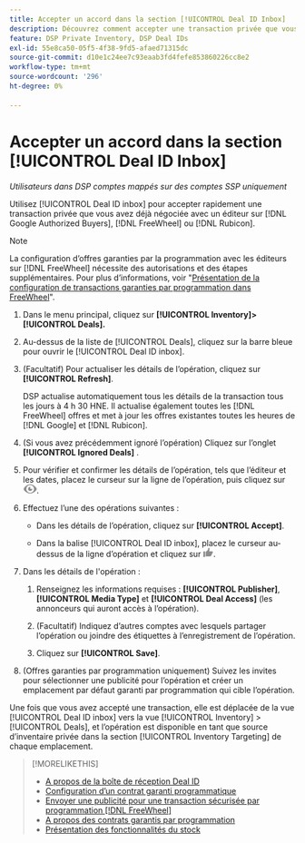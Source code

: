 ```yaml
---
title: Accepter un accord dans la section [!UICONTROL Deal ID Inbox]
description: Découvrez comment accepter une transaction privée que vous avez déjà négociée avec un éditeur sur  [!DNL Google Authorized Buyers], [!DNL FreeWheel], or [!DNL Rubicon] à l’aide de la boîte de réception Deal ID.
feature: DSP Private Inventory, DSP Deal IDs
exl-id: 55e8ca50-05f5-4f38-9fd5-afaed71315dc
source-git-commit: d10e1c24ee7c93eaab3fd4fefe853860226cc8e2
workflow-type: tm+mt
source-wordcount: '296'
ht-degree: 0%

---
```


# Accepter un accord dans la section [!UICONTROL Deal ID Inbox]

*Utilisateurs dans DSP comptes mappés sur des comptes SSP uniquement*

Utilisez [!UICONTROL Deal ID inbox] pour accepter rapidement une transaction privée que vous avez déjà négociée avec un éditeur sur [!DNL Google Authorized Buyers], [!DNL FreeWheel] ou [!DNL Rubicon].

>[!NOTE]
>
>La configuration d’offres garanties par la programmation avec les éditeurs sur [!DNL FreeWheel] nécessite des autorisations et des étapes supplémentaires. Pour plus d’informations, voir &quot;[Présentation de la configuration de transactions garanties par programmation dans FreeWheel](freewheel-overview.md)&quot;.

1. Dans le menu principal, cliquez sur **[!UICONTROL Inventory]> [!UICONTROL Deals].**

1. Au-dessus de la liste de [!UICONTROL Deals], cliquez sur la barre bleue pour ouvrir le [!UICONTROL Deal ID inbox].

1. (Facultatif) Pour actualiser les détails de l’opération, cliquez sur **[!UICONTROL Refresh]**.

   DSP actualise automatiquement tous les détails de la transaction tous les jours à 4 h 30 HNE. Il actualise également toutes les [!DNL FreeWheel] offres et met à jour les offres existantes toutes les heures de [!DNL Google] et [!DNL Rubicon].

1. (Si vous avez précédemment ignoré l’opération) Cliquez sur l’onglet **[!UICONTROL Ignored Deals]** .

1. Pour vérifier et confirmer les détails de l’opération, tels que l’éditeur et les dates, placez le curseur sur la ligne de l’opération, puis cliquez sur ![Réviser](/help/dsp/assets/review.png).

1. Effectuez l’une des opérations suivantes :

   * Dans les détails de l’opération, cliquez sur **[!UICONTROL Accept]**.

   * Dans la balise [!UICONTROL Deal ID inbox], placez le curseur au-dessus de la ligne d’opération et cliquez sur ![Accepter](/help/dsp/assets/accept.png).

1. Dans les détails de l&#39;opération :
   1. Renseignez les informations requises : **[!UICONTROL Publisher]**, **[!UICONTROL Media Type]** et **[!UICONTROL Deal Access]** (les annonceurs qui auront accès à l’opération).
   1. (Facultatif) Indiquez d’autres comptes avec lesquels partager l’opération ou joindre des étiquettes à l’enregistrement de l’opération.

   1. Cliquez sur **[!UICONTROL Save]**.

1. (Offres garanties par programmation uniquement) Suivez les invites pour sélectionner une publicité pour l’opération et créer un emplacement par défaut garanti par programmation qui cible l’opération.

Une fois que vous avez accepté une transaction, elle est déplacée de la vue [!UICONTROL Deal ID inbox] vers la vue [!UICONTROL Inventory] > [!UICONTROL Deals], et l’opération est disponible en tant que source d’inventaire privée dans la section [!UICONTROL Inventory Targeting] de chaque emplacement.

>[!MORELIKETHIS]
>
>* [A propos de la boîte de réception Deal ID](deal-id-inbox-about.md)
>* [Configuration d’un contrat garanti programmatique](programmatic-guaranteed-set-up.md)
>* [Envoyer une publicité pour une transaction sécurisée par programmation [!DNL FreeWheel]](freewheel-submit.md)
>* [A propos des contrats garantis par programmation](programmatic-guaranteed-about.md)
>* [Présentation des fonctionnalités du stock](inventory-overview.md)

